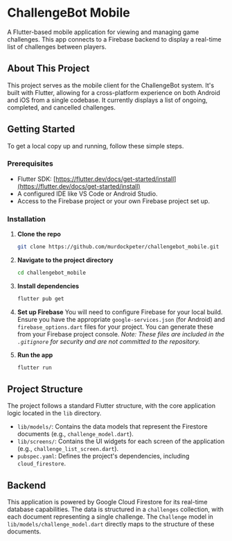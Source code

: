 # ChallengeBot Mobile

A Flutter-based mobile application for viewing and managing game challenges. This app connects to a Firebase backend to display a real-time list of challenges between players.

## About This Project

This project serves as the mobile client for the ChallengeBot system. It's built with Flutter, allowing for a cross-platform experience on both Android and iOS from a single codebase. It currently displays a list of ongoing, completed, and cancelled challenges.

## Getting Started

To get a local copy up and running, follow these simple steps.

### Prerequisites

-   Flutter SDK: [https://flutter.dev/docs/get-started/install](https://flutter.dev/docs/get-started/install)
-   A configured IDE like VS Code or Android Studio.
-   Access to the Firebase project or your own Firebase project set up.

### Installation

1.  **Clone the repo**
    ```sh
    git clone https://github.com/murdockpeter/challengebot_mobile.git
    ```
2.  **Navigate to the project directory**
    ```sh
    cd challengebot_mobile
    ```
3.  **Install dependencies**
    ```sh
    flutter pub get
    ```
4.  **Set up Firebase**
    You will need to configure Firebase for your local build. Ensure you have the appropriate `google-services.json` (for Android) and `firebase_options.dart` files for your project. You can generate these from your Firebase project console.
    *Note: These files are included in the `.gitignore` for security and are not committed to the repository.*

5.  **Run the app**
    ```sh
    flutter run
    ```

## Project Structure

The project follows a standard Flutter structure, with the core application logic located in the `lib` directory.

-   `lib/models/`: Contains the data models that represent the Firestore documents (e.g., `challenge_model.dart`).
-   `lib/screens/`: Contains the UI widgets for each screen of the application (e.g., `challenge_list_screen.dart`).
-   `pubspec.yaml`: Defines the project's dependencies, including `cloud_firestore`.

## Backend

This application is powered by Google Cloud Firestore for its real-time database capabilities. The data is structured in a `challenges` collection, with each document representing a single challenge. The `Challenge` model in `lib/models/challenge_model.dart` directly maps to the structure of these documents.